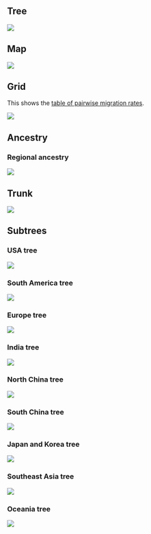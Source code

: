 ## Tree

![](figures/h3_large_geo_tree.png)

## Map

![](figures/h3_large_geo_map.png)

## Grid

This shows the [table of pairwise migration rates](stats/h3_large_geo_mig.tsv).

![](figures/h3_large_geo_grid.png)

## Ancestry

### Regional ancestry

![](figures/h3_large_geo_regionhist.png)

## Trunk

![](figures/h3_large_geo_trunkpro.png)

## Subtrees

### USA tree

![](figures/h3_large_geo_usatree.png)

### South America tree

![](figures/h3_large_geo_satree.png)

### Europe tree

![](figures/h3_large_geo_europetree.png)

### India tree

![](figures/h3_large_geo_indiatree.png)

### North China tree

![](figures/h3_large_geo_nchinatree.png)

### South China tree

![](figures/h3_large_geo_schinatree.png)

### Japan and Korea tree

![](figures/h3_large_geo_jktree.png)

### Southeast Asia tree

![](figures/h3_large_geo_seasiatree.png)

### Oceania tree

![](figures/h3_large_geo_oceaniatree.png)
